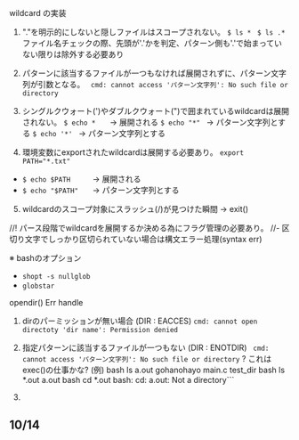 wildcard の実装

1. "."を明示的にしないと隠しファイルはスコープされない。
```	$ ls *	```
```	$ ls .*	```
ファイル名チェックの際、先頭が'.'かを判定、パターン側も'.'で始まっていない限りは除外する必要あり

2. パターンに該当するファイルが一つもなければ展開されずに、パターン文字列が引数となる。
```	cmd: cannot access 'パターン文字列': No such file or directory```

3. シングルクウォート(')やダブルクウォート(")で囲まれているwildcardは展開されない。
```	$ echo *	``` -> 展開される
```	$ echo "*"	``` -> パターン文字列とする
```	$ echo '*'	``` -> パターン文字列とする

4. 環境変数にexportされたwildcardは展開する必要あり。
```export PATH="*.txt"```
- ``` $ echo $PATH		```	-> 展開される
- ``` $ echo "$PATH"	```	-> パターン文字列とする

5. wildcardのスコープ対象にスラッシュ(/)が見つけた瞬間 -> exit()

//! パース段階でwildcardを展開するか決める為にフラグ管理の必要あり。
//- 区切り文字でしっかり区切られていない場合は構文エラー処理(syntax err)

※ bashのオプション
- ```shopt -s nullglob```
- ``` globstar ```

opendir() Err handle

1. dirのパーミッションが無い場合 (DIR : EACCES)
	```cmd: cannot open directoty 'dir name': Permission denied	```
2. 指定パターンに該当するファイルが一つもない (DIR : ENOTDIR)
	```	cmd: cannot access 'パターン文字列': No such file or directory```
? これはexec()の仕事かな?
(例)
	bash ls
	a.out  gohanohayo  main.c  test_dir
	bash ls *.out
	a.out
	bash cd *.out
	bash: cd: a.out: Not a directory```

3.
## 10/14
